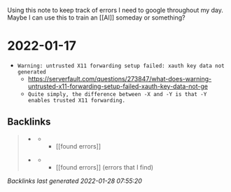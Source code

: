 Using this note to keep track of errors I need to google throughout my day.  
Maybe I can use this to train an [[AI]] someday or something?

# 2022-01-17
- `Warning: untrusted X11 forwarding setup failed: xauth key data not generated`
  - https://serverfault.com/questions/273847/what-does-warning-untrusted-x11-forwarding-setup-failed-xauth-key-data-not-ge
  - `Quite simply, the difference between -X and -Y is that -Y enables trusted X11 forwarding.`

## Backlinks

> - [](2022-01-17.md)
>   - -	[[found errors]]
>    
> - [](bookmarks.md)
>   - -	[[found errors]] (errors that I find)

_Backlinks last generated 2022-01-28 07:55:20_
